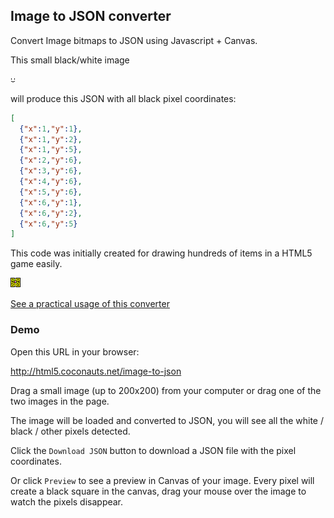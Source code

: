 ## Image to JSON converter

Convert Image bitmaps to JSON using Javascript + Canvas.

This small black/white image

![Small sample image](/sample.png)

will produce this JSON with all black pixel coordinates:

```json
[
  {"x":1,"y":1},
  {"x":1,"y":2},
  {"x":1,"y":5},
  {"x":2,"y":6},
  {"x":3,"y":6},
  {"x":4,"y":6},
  {"x":5,"y":6},
  {"x":6,"y":1},
  {"x":6,"y":2},
  {"x":6,"y":5}
]
```

This code was initially created for drawing hundreds of items in a HTML5 game easily.

![Map image used in pacman game](/map.png)

[See a practical usage of this converter](http://html5.coconauts.net/image-to-json)

### Demo

Open this URL in your browser:

http://html5.coconauts.net/image-to-json

Drag a small image (up to 200x200) from your computer or drag one of the two images in the page.

The image will be loaded and converted to JSON, you will see all the white / black / other pixels detected.

Click the `Download JSON` button to download a JSON file with the pixel coordinates.

Or click `Preview` to see a preview in Canvas of your image.
Every pixel will create a black square in the canvas,
drag your mouse over the image to watch the pixels disappear.
